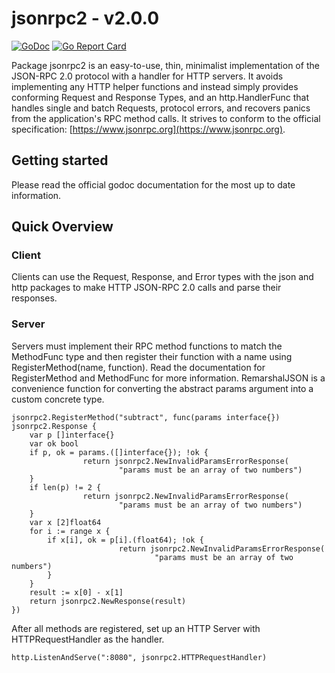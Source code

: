 # jsonrpc2 - v2.0.0
[![GoDoc](https://godoc.org/github.com/AdamSLevy/jsonrpc2?status.svg)](https://godoc.org/github.com/AdamSLevy/jsonrpc2)
[![Go Report Card](https://goreportcard.com/badge/github.com/AdamSLevy/jsonrpc2)](https://goreportcard.com/report/github.com/AdamSLevy/jsonrpc2)

Package jsonrpc2 is an easy-to-use, thin, minimalist implementation of the
JSON-RPC 2.0 protocol with a handler for HTTP servers. It avoids implementing
any HTTP helper functions and instead simply provides conforming Request and
Response Types, and an http.HandlerFunc that handles single and batch Requests,
protocol errors, and recovers panics from the application's RPC method calls.
It strives to conform to the official specification:
[https://www.jsonrpc.org](https://www.jsonrpc.org).

## Getting started
Please read the official godoc documentation for the most up to date
information.

## Quick Overview
### Client
Clients can use the Request, Response, and Error types with the json and http
packages to make HTTP JSON-RPC 2.0 calls and parse their responses.

### Server
Servers must implement their RPC method functions to match the MethodFunc type
and then register their function with a name using RegisterMethod(name,
function). Read the documentation for RegisterMethod and MethodFunc for more
information. RemarshalJSON is a convenience function for converting the
abstract params argument into a custom concrete type.
```golang
jsonrpc2.RegisterMethod("subtract", func(params interface{}) jsonrpc2.Response {
	var p []interface{}
	var ok bool
	if p, ok = params.([]interface{}); !ok {
                return jsonrpc2.NewInvalidParamsErrorResponse(
                        "params must be an array of two numbers")
	}
	if len(p) != 2 {
                return jsonrpc2.NewInvalidParamsErrorResponse(
                        "params must be an array of two numbers")
	}
	var x [2]float64
	for i := range x {
		if x[i], ok = p[i].(float64); !ok {
                        return jsonrpc2.NewInvalidParamsErrorResponse(
                                "params must be an array of two numbers")
		}
	}
	result := x[0] - x[1]
	return jsonrpc2.NewResponse(result)
})
```
After all methods are registered, set up an HTTP Server with HTTPRequestHandler
as the handler.
```golang
http.ListenAndServe(":8080", jsonrpc2.HTTPRequestHandler)
```
